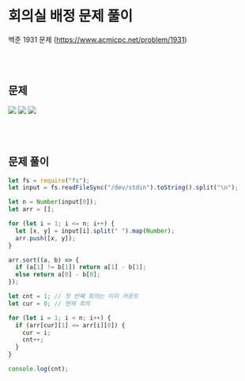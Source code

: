 # 회의실 배정 문제 풀이

백준 1931 문제
(https://www.acmicpc.net/problem/1931)

<br/>
<br/>

## 문제

<a href="#"><img src="https://github.com/eunbaming/TIL_JS-CodingTest/assets/110072947/28dbbb65-1f5d-4ab6-adb5-255ce19264e9"/></a>
<a href="#"><img src="https://github.com/eunbaming/TIL_JS-CodingTest/assets/110072947/886b18ba-2ee8-4eab-ba89-f5d50afbecb7"/></a>
<a href="#"><img src="https://github.com/eunbaming/TIL_JS-CodingTest/assets/110072947/d2e1b178-be22-4475-b028-0b41a55fd2c6"/></a>

<br/>
<br/>

## 문제 풀이

```javascript
let fs = require("fs");
let input = fs.readFileSync("/dev/stdin").toString().split("\n");

let n = Number(input[0]);
let arr = [];

for (let i = 1; i <= n; i++) {
  let [x, y] = input[i].split(" ").map(Number);
  arr.push([x, y]);
}

arr.sort((a, b) => {
  if (a[1] != b[1]) return a[1] - b[1];
  else return a[0] - b[0];
});

let cnt = 1; // 첫 번째 회의는 이미 카운트
let cur = 0; // 현재 회의

for (let i = 1; i < n; i++) {
  if (arr[cur][1] <= arr[i][0]) {
    cur = i;
    cnt++;
  }
}

console.log(cnt);
```

